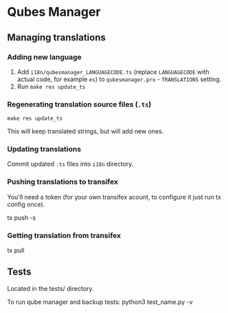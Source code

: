 Qubes Manager
==============

Managing translations
----------------------

### Adding new language

1. Add `i18n/qubesmanager_LANGUAGECODE.ts` (replace `LANGUAGECODE` with actual code,
   for example `es`) to `qubesmanager.pro` - `TRANSLATIONS` setting.
2. Run `make res update_ts`

### Regenerating translation source files (`.ts`)

    make res update_ts

This will keep translated strings, but will add new ones.

### Updating translations

Commit updated `.ts` files into `i18n` directory.

### Pushing translations to transifex
You'll need a token (for your own transifex acount, to configure it just run
tx config once).

tx push -s

### Getting translation from transifex
tx pull


Tests
----------------------

Located in the tests/ directory.

To run qube manager and backup tests:
    python3 test_name.py -v
